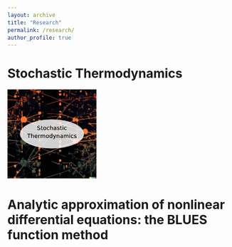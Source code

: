```yaml
---
layout: archive
title: "Research"
permalink: /research/
author_profile: true
---
```


Stochastic Thermodynamics
======

[<img src='/images/StochTherm.png' width="200" height="200">](http://example.com/)

Analytic approximation of nonlinear differential equations: the BLUES function method
======


